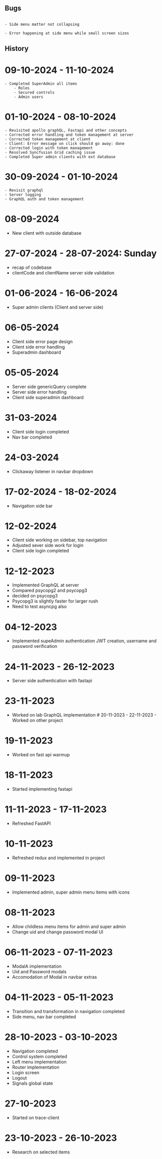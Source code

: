 ## Bugs
																								- Side menu matter not collapsing
																								- Error happening at side menu while small screen sizes

## History
# 09-10-2024 - 11-10-2024
	- Completed SuperAdmin all items
		- Roles
		- Secured controls
		- Admin users
# 01-10-2024 - 08-10-2024
	- Revisited apollo graphQL, Fastapi and other concepts
	- Corrected error handling and token management at server
	- Corrected token management at client
	- Client: Error message on click should go away: done
	- Corrected login with token management
	- Resolved Syncfusion Grid caching issue
	- Completed Super admin clients with ext database
# 30-09-2024 - 01-10-2024
	- Revisit graphql
	- Server logging
	- GraphQL auth and token management
# 08-09-2024
- New client with outside database
# 27-07-2024 - 28-07-2024: Sunday
- recap of codebase
- clientCode and clientName server side validation
# 01-06-2024 - 16-06-2024
- Super admin clients (Client and server side)
# 06-05-2024
- Client side error page design
- Client side error handling
- Superadmin dashboard
# 05-05-2024
- Server side genericQuery complete
- Server side error handling
- Client side superadmin dashboard
# 31-03-2024
- Client side login completed
- Nav bar completed
# 24-03-2024
- Clickaway listener in navbar dropdown
# 17-02-2024 - 18-02-2024
- Navigation side bar
# 12-02-2024
- Client side working on sidebar, top navigation
- Adjusted sever side work for login
- Client side login completed

# 12-12-2023
- Implemented GraphQL at server
- Compared psycopg2 and psycopg3
- decided on psycopg3
- Psycopg3 is slightly faster for larger rush
- Need to test asyncpg also
# 04-12-2023
- Implemented supeAdmin authentication JWT creation, username and password verification
# 24-11-2023 - 26-12-2023
- Server side authentication with fastapi
# 23-11-2023
- Worked on lab GraphQL implementation
										# 20-11-2023 - 22-11-2023
										- Worked on other project
# 19-11-2023
- Worked on fast api warmup
# 18-11-2023
- Started implementing fastapi
# 11-11-2023 - 17-11-2023
- Refreshed FastAPI
# 10-11-2023
- Refreshed redux and implemented in project
# 09-11-2023
- Implemented admin, super admin menu items with icons
# 08-11-2023
- Allow childless menu items for admin and super admin
- Change uid and change password modal UI

# 06-11-2023 - 07-11-2023
- ModalA implementation
- Uid and Password modals
- Accomodation of Modal in navbar extras

# 04-11-2023 - 05-11-2023
- Transition and transformation in navigation completed
- Side menu, nav bar completed

# 28-10-2023 - 03-10-2023
- Navigation completed
- Control system completed
- Left menu implementation
- Router implementation
- Login screen
- Logout
- Signals global state

# 27-10-2023
- Started on trace-client

# 23-10-2023 - 26-10-2023
- Research on selected items
